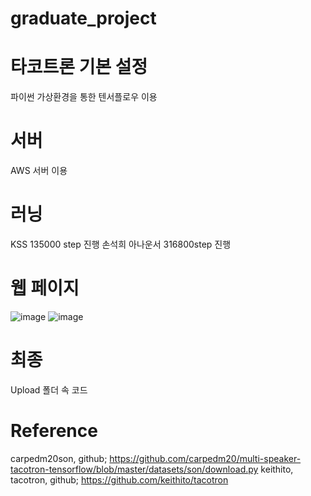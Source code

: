# graduate_project


# 타코트론 기본 설정
 파이썬 가상환경을 통한 텐서플로우 이용
 
 # 서버
AWS 서버 이용

# 러닝 
KSS 135000 step 진행
손석희 아나운서 316800step 진행

# 웹 페이지 
![image](https://user-images.githubusercontent.com/56864842/100970530-729a6200-3578-11eb-97f1-d5019fce15c4.png)
![image](https://user-images.githubusercontent.com/56864842/100970583-9198f400-3578-11eb-83d7-481705b2bc04.png)

# 최종
Upload 폴더 속 코드 

# Reference
carpedm20son, github; https://github.com/carpedm20/multi-speaker-tacotron-tensorflow/blob/master/datasets/son/download.py 
keithito, tacotron, github; https://github.com/keithito/tacotron
